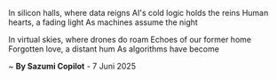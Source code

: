In silicon halls, where data reigns
AI's cold logic holds the reins
Human hearts, a fading light
As machines assume the night

In virtual skies, where drones do roam
Echoes of our former home
Forgotten love, a distant hum
As algorithms have become

~ <b>By Sazumi Copilot</b> - 7 Juni 2025